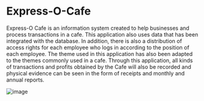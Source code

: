 # Express-O-Cafe

Express-O Cafe is an information system created to help businesses and process transactions in a cafe. This application also uses data that has been integrated with the database. In addition, there is also a distribution of access rights for each employee who logs in according to the position of each employee. The theme used in this application has also been adapted to the themes commonly used in a cafe. Through this application, all kinds of transactions and profits obtained by the Cafe will also be recorded and physical evidence can be seen in the form of receipts and monthly and annual reports.

![image](https://github.com/yosuaw/Express-O-Cafe/assets/80568597/4a1c7ebd-fcac-4dff-9a3f-f71e5a23dcf8)
